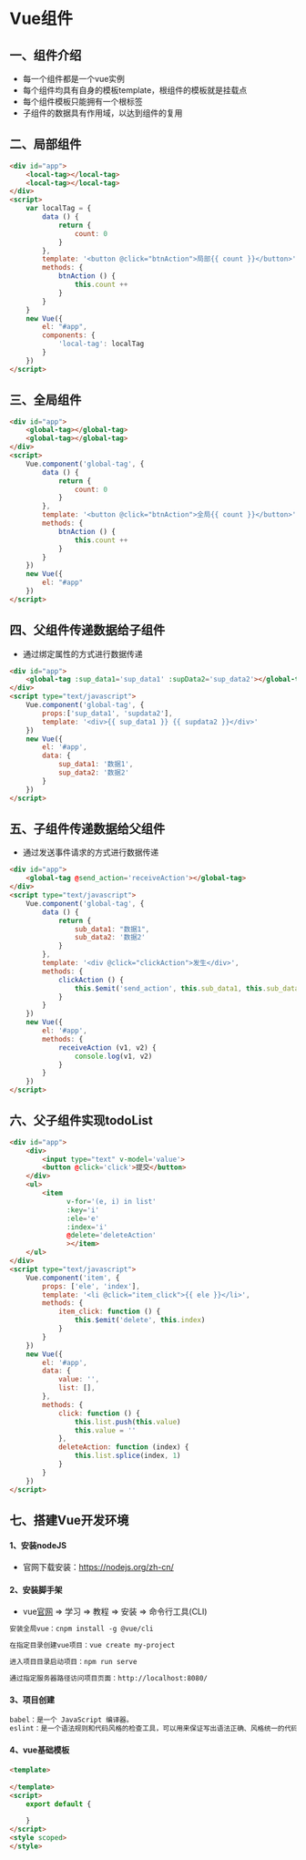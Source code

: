 # Vue组件

## 一、组件介绍

- 每一个组件都是一个vue实例
- 每个组件均具有自身的模板template，根组件的模板就是挂载点
- 每个组件模板只能拥有一个根标签
- 子组件的数据具有作用域，以达到组件的复用

## 二、局部组件

```html
<div id="app">
    <local-tag></local-tag>
    <local-tag></local-tag>
</div>
<script>
    var localTag = {
        data () {
            return {
                count: 0
            }
        },
        template: '<button @click="btnAction">局部{{ count }}</button>',
        methods: {
            btnAction () {
                this.count ++
            }
        }
    }
    new Vue({
        el: "#app",
        components: {
            'local-tag': localTag
        }
    })
</script>
```

## 三、全局组件

```html
<div id="app">
    <global-tag></global-tag>
    <global-tag></global-tag>
</div>
<script>
	Vue.component('global-tag', {
		data () {
			return {
				count: 0
			}
		},
		template: '<button @click="btnAction">全局{{ count }}</button>',
		methods: {
			btnAction () {
				this.count ++
			}
		}
	})
    new Vue({
        el: "#app"
    })
</script>
```

## 四、父组件传递数据给子组件

- 通过绑定属性的方式进行数据传递

```html
<div id="app">
    <global-tag :sup_data1='sup_data1' :supData2='sup_data2'></global-tag>
</div>
<script type="text/javascript">
	Vue.component('global-tag', {
		props:['sup_data1', 'supdata2'],
		template: '<div>{{ sup_data1 }} {{ supdata2 }}</div>'
	})
	new Vue({
		el: '#app',
		data: {
			sup_data1: '数据1',
			sup_data2: '数据2'
		}
	})
</script>
```

## 五、子组件传递数据给父组件

- 通过发送事件请求的方式进行数据传递

```html
<div id="app">
    <global-tag @send_action='receiveAction'></global-tag>
</div>
<script type="text/javascript">
	Vue.component('global-tag', {
		data () {
			return {
				sub_data1: "数据1",
				sub_data2: '数据2'
			}
		},
		template: '<div @click="clickAction">发生</div>',
		methods: {
			clickAction () {
				this.$emit('send_action', this.sub_data1, this.sub_data2)
			}
		}
	})
	new Vue({
		el: '#app',
		methods: {
			receiveAction (v1, v2) {
				console.log(v1, v2)
			}
		}
	})
</script>
```

## 六、父子组件实现todoList

```html
<div id="app">
    <div>
        <input type="text" v-model='value'>
        <button @click='click'>提交</button>
    </div>
    <ul>
        <item
              v-for='(e, i) in list'
              :key='i'
              :ele='e'
              :index='i'
              @delete='deleteAction'
              ></item>
    </ul>
</div>
<script type="text/javascript">
	Vue.component('item', {
		props: ['ele', 'index'],
		template: '<li @click="item_click">{{ ele }}</li>',
		methods: {
			item_click: function () {
				this.$emit('delete', this.index)
			}
		}
	})
	new Vue({
		el: '#app',
		data: {
			value: '',
			list: [],
		},
		methods: {
			click: function () {
				this.list.push(this.value)
				this.value = ''
			},
			deleteAction: function (index) {
				this.list.splice(index, 1)
			}
		}
	})
</script>
```

## 七、搭建Vue开发环境

#### 1、安装nodeJS

- 官网下载安装：https://nodejs.org/zh-cn/

#### 2、安装脚手架

- vue[官网](https://cn.vuejs.org/) => 学习 => 教程 => 安装 => 命令行工具(CLI)

```html
安装全局vue：cnpm install -g @vue/cli

在指定目录创建vue项目：vue create my-project

进入项目目录启动项目：npm run serve

通过指定服务器路径访问项目页面：http://localhost:8080/
```

#### 3、项目创建

```html
babel：是一个 JavaScript 编译器。
eslint：是一个语法规则和代码风格的检查工具，可以用来保证写出语法正确、风格统一的代码。
```

#### 4、vue基础模板

```html
<template>
	
</template>
<script>
    export default {
        
    }
</script>
<style scoped>
</style>
```

